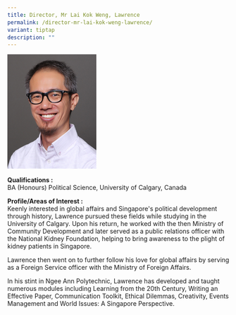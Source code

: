 ```yaml
---
title: Director, Mr Lai Kok Weng, Lawrence
permalink: /director-mr-lai-kok-weng-lawrence/
variant: tiptap
description: ""
---
```

<p></p>
<div class="isomer-image-wrapper">
<img style="width: 40%;" height="auto" width="100%" alt="Image of Director, Mr Lai Kok Weng, Lawrence" src="/images/IS/IS_LAI_KOK_WENG_LAWRENCE_5581.jpg">
</div>
<p><strong>Qualifications :</strong> 
<br>BA (Honours) Political Science, University of Calgary, Canada</p>
<p><strong>Profile/Areas of Interest :</strong> 
<br>Keenly interested in global affairs and Singapore's political development
through history, Lawrence pursued these fields while studying in the University
of Calgary. Upon his return, he worked with the then Ministry of Community
Development and later served as a public relations officer with the National
Kidney Foundation, helping to bring awareness to the plight of kidney patients
in Singapore.</p>
<p>Lawrence then went on to further follow his love for global affairs by
serving as a Foreign Service officer with the Ministry of Foreign Affairs.</p>
<p>In his stint in Ngee Ann Polytechnic, Lawrence has developed and taught
numerous modules including Learning from the 20th Century, Writing an Effective
Paper, Communication Toolkit, Ethical Dilemmas, Creativity, Events Management
and World Issues: A Singapore Perspective.</p>